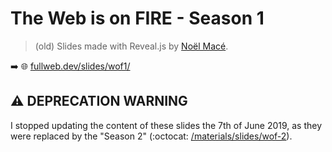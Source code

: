 # The Web is on FIRE - Season 1

> (old) Slides made with Reveal.js by [Noël Macé](https://twitter.com/noel_mace).

:arrow_right: :globe_with_meridians: [fullweb.dev/slides/wof1/](https://fullweb.dev/slides/wof1/)

## :warning: DEPRECATION WARNING

I stopped updating the content of these slides the 7th of June 2019, as they were replaced by the "Season 2" (:octocat: [/materials/slides/wof-2](/materials/slides/wof-2)).
